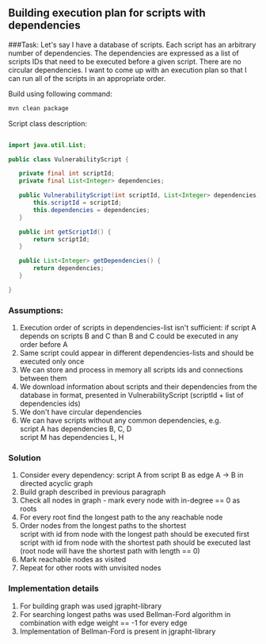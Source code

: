 ## Building execution plan for scripts with dependencies    
###Task:
Let's say I have a database of scripts. Each script has an arbitrary 
number of dependencies. The dependencies are expressed as a list of 
scripts IDs that need to be executed before a given script. There are no 
circular dependencies. I want to come up with an execution plan so 
that I can run all of the scripts in an appropriate order. 

Build using following command:  
```bash
mvn clean package
```

Script class description:
```java

import java.util.List;

public class VulnerabilityScript {

   private final int scriptId;
   private final List<Integer> dependencies;

   public VulnerabilityScript(int scriptId, List<Integer> dependencies) {
       this.scriptId = scriptId;
       this.dependencies = dependencies;
   }

   public int getScriptId() {
       return scriptId;
   }

   public List<Integer> getDependencies() {
       return dependencies;
   }

}
```

### Assumptions:
1. Execution order of scripts in dependencies-list isn't sufficient: 
if script A depends on scripts B and C than B and C could be executed in any order before A
1. Same script could appear in different dependencies-lists and should be executed only once
1. We can store and process in memory all scripts ids and connections between them
1. We download information about scripts and their dependencies from the database in format, 
presented in VulnerabilityScript (scriptId + list of dependencies ids)
1. We don't have circular dependencies
1. We can have scripts without any common dependencies, e.g.   
script A has dependencies B, C, D   
script M has dependencies L, H  

### Solution
1. Consider every dependency: script A from script B as edge A -> B in directed acyclic graph
1. Build graph described in previous paragraph
1. Check all nodes in graph - mark every node with in-degree == 0 as roots
1. For every root find the longest path to the any reachable node 
1. Order nodes from the longest paths to the shortest   
script with id from node with the longest path should be executed first    
script with id from node with the shortest path should be executed last 
(root node will have the shortest path with length == 0)
1. Mark reachable nodes as visited
1. Repeat for other roots with unvisited nodes

### Implementation details
1. For building graph was used jgrapht-library
1. For searching longest paths was used Bellman-Ford algorithm in combination with edge weight == -1 
for every edge
1. Implementation of Bellman-Ford is present in jgrapht-library



